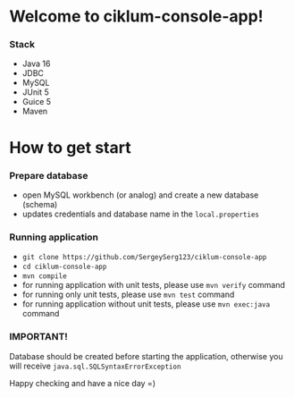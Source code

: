 # Welcome to ciklum-console-app!

### Stack
- Java 16
- JDBC
- MySQL
- JUnit 5
- Guice 5
- Maven

# How to get start

### Prepare database
- open MySQL workbench (or analog) and create a new database (schema)
- updates credentials and database name in the `local.properties`

### Running application
- `git clone https://github.com/SergeySerg123/ciklum-console-app`
- `cd ciklum-console-app`
- `mvn compile`
- for running application with unit tests, please use `mvn verify` command
- for running only unit tests, please use `mvn test` command
- for running application without unit tests, please use `mvn exec:java` command

### IMPORTANT!
Database should be created before starting the application, otherwise you will receive
`java.sql.SQLSyntaxErrorException`

Happy checking and have a nice day =)